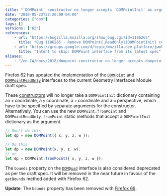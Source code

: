 ```yaml
---
title: "`DOMPoint` constructor no longer accepts `DOMPointInit` as argument; `DOMQuad.bounds` has been deprecated"
date: "2018-05-23T22:20:00-04:00"
categories: ["dom"]
tags: []
versions: ["62"]
references:
    - url: "https://bugzilla.mozilla.org/show_bug.cgi?id=1186265"
      title: "Bug 1186265 - Remove DOMPoint{,ReadOnly}(DOMPointInit) constructor, implement DOMPoint{,ReadOnly}.fromPoint"
    - url: "https://groups.google.com/d/topic/mozilla.dev.platform/jwmkVmU4DNM/discussion"
      title: "Intent to ship: DOMPoint interface from its latest spec"
aliases:
    - "/en-CA/docs/2018/dompoint-constructor-no-longer-accepts-dompointinit-as-argument/"
---
```

Firefox 62 has updated the implementation of the [`DOMPoint`](https://developer.mozilla.org/docs/Web/API/DOMPoint) and [`DOMPointReadOnly`](https://developer.mozilla.org/docs/Web/API/DOMPointReadOnly) interfaces to the current Geometry Interfaces Module draft spec.

These [constructors](https://developer.mozilla.org/docs/Web/API/DOMPoint/DOMPoint) will no longer take a `DOMPointInit` dictionary containing an `x` coordinate, a `y` coordinate, a `z` coordinate and a `w` perspective, which have to be specified by separate arguments for the constructor. Alternatively, You can use the new `DOMPoint.fromPoint` and `DOMPointReadOnly.fromPoint` static methods that accept a `DOMPointInit` dictionary as the argument.

```js
// Don't do this
let dp = new DOMPoint({ x, y, z, w });

// Do this
let dp = new DOMPoint(x, y, z, w);
// or
let dp = DOMPoint.fromPoint({ x, y, z, w });
```

The `bounds` property on the [`DOMQuad`](https://developer.mozilla.org/docs/Web/API/DOMQuad) interface is also considered deprecated as per the draft spec. It will be removed in the near future in favour of the `getBounds` method added with Firefox 62.

**Update**: The `bounds` property has been removed with [Firefox 69](https://www.fxsitecompat.dev/en-CA/docs/2019/domquad-bounds-has-been-dropped-in-favour-of-getbounds/).
